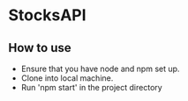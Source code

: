 # StocksAPI
## How to use
- Ensure that you have node and npm set up. 
- Clone into local machine. 
- Run 'npm start' in the project directory

